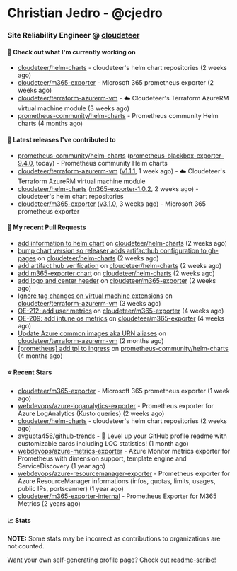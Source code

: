 # Christian Jedro - @cjedro
### Site Reliability Engineer @ [cloudeteer](https://cloudeteer.de/)

#### 👷 Check out what I'm currently working on

- [cloudeteer/helm-charts](https://github.com/cloudeteer/helm-charts) - cloudeteer&#39;s helm chart repositories (2 weeks ago)
- [cloudeteer/m365-exporter](https://github.com/cloudeteer/m365-exporter) - Microsoft 365 prometheus exporter (2 weeks ago)
- [cloudeteer/terraform-azurerm-vm](https://github.com/cloudeteer/terraform-azurerm-vm) - ☁️ Cloudeteer&#39;s Terraform AzureRM virtual machine module (3 weeks ago)
- [prometheus-community/helm-charts](https://github.com/prometheus-community/helm-charts) - Prometheus community Helm charts (4 months ago)

#### 🔭 Latest releases I've contributed to

- [prometheus-community/helm-charts](https://github.com/prometheus-community/helm-charts) ([prometheus-blackbox-exporter-9.4.0](https://github.com/prometheus-community/helm-charts/releases/tag/prometheus-blackbox-exporter-9.4.0), today) - Prometheus community Helm charts
- [cloudeteer/terraform-azurerm-vm](https://github.com/cloudeteer/terraform-azurerm-vm) ([v1.1.1](https://github.com/cloudeteer/terraform-azurerm-vm/releases/tag/v1.1.1), 1 week ago) - ☁️ Cloudeteer&#39;s Terraform AzureRM virtual machine module
- [cloudeteer/helm-charts](https://github.com/cloudeteer/helm-charts) ([m365-exporter-1.0.2](https://github.com/cloudeteer/helm-charts/releases/tag/m365-exporter-1.0.2), 2 weeks ago) - cloudeteer&#39;s helm chart repositories
- [cloudeteer/m365-exporter](https://github.com/cloudeteer/m365-exporter) ([v3.1.0](https://github.com/cloudeteer/m365-exporter/releases/tag/v3.1.0), 3 weeks ago) - Microsoft 365 prometheus exporter

#### 🔨 My recent Pull Requests

- [add information to helm chart](https://github.com/cloudeteer/helm-charts/pull/6) on [cloudeteer/helm-charts](https://github.com/cloudeteer/helm-charts) (2 weeks ago)
- [bump chart version so releaser adds artifacthub configuration to gh-pages](https://github.com/cloudeteer/helm-charts/pull/5) on [cloudeteer/helm-charts](https://github.com/cloudeteer/helm-charts) (2 weeks ago)
- [add artifact hub verification](https://github.com/cloudeteer/helm-charts/pull/4) on [cloudeteer/helm-charts](https://github.com/cloudeteer/helm-charts) (2 weeks ago)
- [add m365-exporter chart](https://github.com/cloudeteer/helm-charts/pull/3) on [cloudeteer/helm-charts](https://github.com/cloudeteer/helm-charts) (2 weeks ago)
- [add logo and center header](https://github.com/cloudeteer/m365-exporter/pull/21) on [cloudeteer/m365-exporter](https://github.com/cloudeteer/m365-exporter) (2 weeks ago)
- [Ignore tag changes on virtual machine extensions](https://github.com/cloudeteer/terraform-azurerm-vm/pull/62) on [cloudeteer/terraform-azurerm-vm](https://github.com/cloudeteer/terraform-azurerm-vm) (3 weeks ago)
- [OE-212: add user metrics](https://github.com/cloudeteer/m365-exporter/pull/19) on [cloudeteer/m365-exporter](https://github.com/cloudeteer/m365-exporter) (4 weeks ago)
- [OE-209: add intune os metrics](https://github.com/cloudeteer/m365-exporter/pull/14) on [cloudeteer/m365-exporter](https://github.com/cloudeteer/m365-exporter) (4 weeks ago)
- [Update Azure common images aka URN aliases](https://github.com/cloudeteer/terraform-azurerm-vm/pull/54) on [cloudeteer/terraform-azurerm-vm](https://github.com/cloudeteer/terraform-azurerm-vm) (2 months ago)
- [[prometheus] add tpl to ingress](https://github.com/prometheus-community/helm-charts/pull/4956) on [prometheus-community/helm-charts](https://github.com/prometheus-community/helm-charts) (4 months ago)

#### ⭐ Recent Stars

- [cloudeteer/m365-exporter](https://github.com/cloudeteer/m365-exporter) - Microsoft 365 prometheus exporter (1 week ago)
- [webdevops/azure-loganalytics-exporter](https://github.com/webdevops/azure-loganalytics-exporter) - Prometheus exporter for Azure LogAnalytics (Kusto queries) (2 weeks ago)
- [cloudeteer/helm-charts](https://github.com/cloudeteer/helm-charts) - cloudeteer&#39;s helm chart repositories (2 weeks ago)
- [avgupta456/github-trends](https://github.com/avgupta456/github-trends) - 🚀 Level up your GitHub profile readme with customizable cards including LOC statistics! (1 month ago)
- [webdevops/azure-metrics-exporter](https://github.com/webdevops/azure-metrics-exporter) - Azure Monitor metrics exporter for Prometheus with dimension support, template engine and ServiceDiscovery (1 year ago)
- [webdevops/azure-resourcemanager-exporter](https://github.com/webdevops/azure-resourcemanager-exporter) - Prometheus exporter for Azure ResourceManager informations (infos, quotas, limits, usages, public IPs, portscanner) (1 year ago)
- [cloudeteer/m365-exporter-internal](https://github.com/cloudeteer/m365-exporter-internal) - Prometheus Exporter for M365 Metrics (2 years ago)

#### 📈 Stats

**NOTE:** Some stats may be incorrect as contributions to organizations
are not counted.


Want your own self-generating profile page? Check out [readme-scribe](https://github.com/muesli/readme-scribe)!